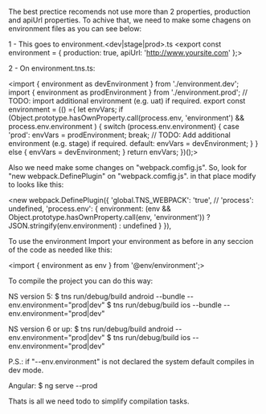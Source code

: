 The best prectice recomends not use more than 2 properties, production and apiUrl properties.
To achive that, we need to make some chagens on environment files as you can see below:

1 - This goes to environment.<dev|stage|prod>.ts
<export const environment = {
    production: true,
    apiUrl: 'http://www.yoursite.com'
};>

2 - On environment.tns.ts:

<import { environment as devEnvironment } from './environment.dev';
import { environment as prodEnvironment } from './environment.prod';
// TODO: import additional environment (e.g. uat) if required.
export const environment = (() ={
  let envVars;
  if (Object.prototype.hasOwnProperty.call(process.env, 'environment') &&
        process.env.environment
  ) {
    switch (process.env.environment) {
      case 'prod':
        envVars = prodEnvironment;
        break;
      // TODO: Add additional environment (e.g. stage) if required. 
      default:
        envVars = devEnvironment;
    }
  } else {
    envVars = devEnvironment;
  }
  return envVars;
})();>

Also we need make some changes on "webpack.comfig.js".
So, look for "new webpack.DefinePlugin" on "webpack.comfig.js". in that place modify to looks like this:
 
<new webpack.DefinePlugin({
        'global.TNS_WEBPACK': 'true',
        // 'process': undefined,
        'process.env': {
          environment: (env && Object.prototype.hasOwnProperty.call(env, 'environment')) ? JSON.stringify(env.environment) : undefined
        }
      }),
>

To use the environment 
Import your environment as before in any seccion of the code as needed like this:

<import { environment as env } from '@env/environment';>

To compile the project you can do this way:

NS version 5:
$ tns run/debug/build android --bundle --env.environment="prod|dev"
$ tns run/debug/build ios --bundle --env.environment="prod|dev"

NS version 6 or up:
$ tns run/debug/build android --env.environment="prod|dev"
$ tns run/debug/build ios --env.environment="prod|dev"

P.S.: if "--env.environment" is not declared the system default compiles in dev mode.

Angular: 
$ ng serve --prod


Thats is all we need todo to simplify compilation tasks.












